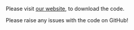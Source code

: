 Please visit [our website](http://www.cs.toronto.edu/polyrnn/code_signup/), to download the code.

Please raise any issues with the code on GitHub!
